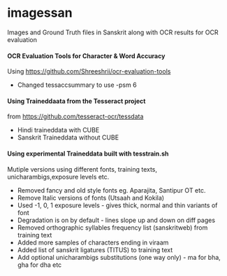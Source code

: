 # imagessan
Images and Ground Truth files in Sanskrit along with OCR results 
for OCR evaluation

#### OCR Evaluation Tools for Character & Word Accuracy
Using https://github.com/Shreeshrii/ocr-evaluation-tools

* Changed tessaccsummary to use -psm 6

#### Using Traineddaata from the Tesseract project 
from https://github.com/tesseract-ocr/tessdata

* Hindi traineddata with CUBE
* Sanskrit Traineddata without CUBE

#### Using experimental Traineddata built with tesstrain.sh

Mutiple versions using different fonts, training texts, unicharambigs,exposure levels etc.

* Removed fancy and old style fonts eg. Aparajita, Santipur OT etc.
* Remove Italic versions of fonts (Utsaah and Kokila)
* Used -1, 0, 1 exposure levels - gives thick, normal and thin variants of font
* Degradation is on by default - lines slope up and down on diff pages
* Removed orthographic syllables frequency list (sanskritweb) from training text
* Added more samples of characters ending in viraam 
* Added list of sanskrit ligatures (TITUS) to training text
* Add optional unicharambigs substitutions (one way only) - ma for bha, gha for dha etc


